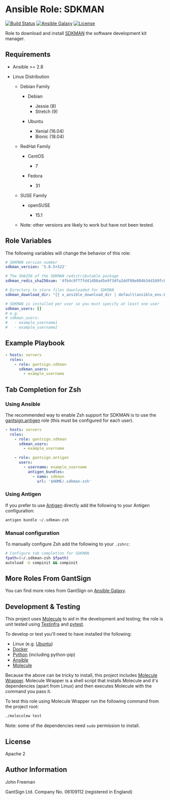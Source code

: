 Ansible Role: SDKMAN
====================

[![Build Status](https://travis-ci.com/gantsign/ansible_role_sdkman.svg?branch=master)](https://travis-ci.com/gantsign/ansible_role_sdkman)
[![Ansible Galaxy](https://img.shields.io/badge/ansible--galaxy-gantsign.sdkman-blue.svg)](https://galaxy.ansible.com/gantsign/sdkman)
[![License](https://img.shields.io/badge/license-Apache_2-blue.svg)](https://raw.githubusercontent.com/gantsign/ansible_role_sdkman/master/LICENSE)

Role to download and install [SDKMAN](https://sdkman.io/) the software
development kit manager.

Requirements
------------

* Ansible >= 2.8

* Linux Distribution

    * Debian Family

        * Debian

            * Jessie (8)
            * Stretch (9)

        * Ubuntu

            * Xenial (16.04)
            * Bionic (18.04)

    * RedHat Family

        * CentOS

            * 7

        * Fedora

            * 31

    * SUSE Family

        * openSUSE

            * 15.1

    * Note: other versions are likely to work but have not been tested.

Role Variables
--------------

The following variables will change the behavior of this role:

```yaml
# SDKMAN version number
sdkman_version: '5.8.5+522'

# The SHA256 of the SDKMAN redistributable package
sdkman_redis_sha256sum: '4fb4c9f77fd41d86a45e9f3dfa2ddf88e084b34d169fc0a1b34faab00a5018fe'

# Directory to store files downloaded for SDKMAN
sdkman_download_dir: "{{ x_ansible_download_dir | default(ansible_env.HOME + '/.ansible/tmp/downloads') }}"

# SDKMAN is installed per user so you must specify at least one user
sdkman_users: []
# e.g.
# sdkman_users:
#   - example_username1
#   - example_username2
```

Example Playbook
----------------

```yaml
- hosts: servers
  roles:
    - role: gantsign.sdkman
      sdkman_users:
        - example_username
```

Tab Completion for Zsh
----------------------

### Using Ansible

The recommended way to enable Zsh support for SDKMAN is to use the
[gantsign.antigen](https://galaxy.ansible.com/gantsign/antigen) role (this must
be configured for each user).


```yaml
- hosts: servers
  roles:
    - role: gantsign.sdkman
      sdkman_users:
        - example_username

    - role: gantsign.antigen
      users:
        - username: example_username
          antigen_bundles:
            - name: sdkman
              url: '$HOME/.sdkman-zsh'
```

### Using Antigen

If you prefer to use [Antigen](https://github.com/zsh-users/antigen) directly
add the following to your Antigen configuration:

```bash
antigen bundle ~/.sdkman-zsh
```

### Manual configuration

To manually configure Zsh add the following to your `.zshrc`:

```bash
# Configure tab completion for SDKMAN
fpath=(~/.sdkman-zsh $fpath)
autoload -U compinit && compinit
```

More Roles From GantSign
------------------------

You can find more roles from GantSign on
[Ansible Galaxy](https://galaxy.ansible.com/gantsign).

Development & Testing
---------------------

This project uses [Molecule](http://molecule.readthedocs.io/) to aid in the
development and testing; the role is unit tested using
[Testinfra](http://testinfra.readthedocs.io/) and
[pytest](http://docs.pytest.org/).

To develop or test you'll need to have installed the following:

* Linux (e.g. [Ubuntu](http://www.ubuntu.com/))
* [Docker](https://www.docker.com/)
* [Python](https://www.python.org/) (including python-pip)
* [Ansible](https://www.ansible.com/)
* [Molecule](http://molecule.readthedocs.io/)

Because the above can be tricky to install, this project includes
[Molecule Wrapper](https://github.com/gantsign/molecule-wrapper). Molecule
Wrapper is a shell script that installs Molecule and it's dependencies (apart
from Linux) and then executes Molecule with the command you pass it.

To test this role using Molecule Wrapper run the following command from the
project root:

```bash
./moleculew test
```

Note: some of the dependencies need `sudo` permission to install.

License
-------

Apache 2

Author Information
------------------

John Freeman

GantSign Ltd.
Company No. 06109112 (registered in England)
